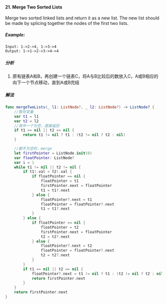 #### 21. Merge Two Sorted Lists<br>
Merge two sorted linked lists and return it as a new list. The new list should be made by splicing together the nodes of the first two lists.

##### Example:<br>
```
Input: 1->2->4, 1->3->4
Output: 1->1->2->3->4->4
```
##### 分析<br>
1. 原有链表A和B，再创建一个链表C，将A与B比较后的数放入C，A或B相应的向下一个节点移动，直到A或B完结

##### 解法<br>
```Swift
func mergeTwoLists(_ l1: ListNode?, _ l2: ListNode?) -> ListNode? {
    //暂存变量
    var t1 = l1
    var t2 = l2
    //其中一个为空，直接返回
    if t1 == nil || t2 == nil {
        return t1 != nil ? t1 : (t2 != nil ? t2 : nil)
    }

    //都不为空时，merge
    let firstPointer = ListNode.init(0)
    var floatPointer: ListNode?
    var i = 1
    while t1 != nil || t2 != nil {
        if t1!.val < t2!.val {
            if floatPointer == nil {
                floatPointer = t1
                firstPointer.next = floatPointer
                t1 = t1?.next
            } else {
                floatPointer?.next = t1
                floatPointer = floatPointer?.next
                t1 = t1?.next
            }
        } else {
            if floatPointer == nil {
                floatPointer = t2
                firstPointer.next = floatPointer
                t2 = t2?.next
            } else {
                floatPointer?.next = t2
                floatPointer = floatPointer?.next
                t2 = t2?.next
            }
        }
        if t1 == nil || t2 == nil {
            floatPointer?.next = t1 != nil ? t1 : (t2 != nil ? t2 : nil)
            return firstPointer.next
        }
    }
    return firstPointer.next
}
```